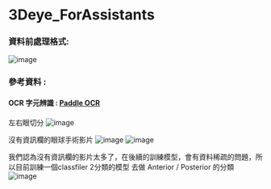 # 3Deye_ForAssistants
### 資料前處理格式:
![image](https://github.com/Poopogen/3Deye_ForAssistants/blob/main/image/Figure_r.png)
### 參考資料 :
#### OCR 字元辨識 : [Paddle OCR](https://github.com/PaddlePaddle/PaddleOCR)
左右眼切分
![image](https://github.com/user-attachments/assets/b540ee12-cb7f-4943-b0c6-72abf9e7993d)

沒有資訊欄的眼球手術影片
![image](https://github.com/user-attachments/assets/c541c1d7-6a55-474e-82be-d00e5cf4c132)
![image](https://github.com/user-attachments/assets/6eb25217-af69-4e25-9ae9-35ee672f0c69)

我們認為沒有資訊欄的影片太多了，在後續的訓練模型，會有資料稀疏的問題，所以目前訓練一個classfiler 2分類的模型 去做 Anterior / Posterior 的分類
![image](https://github.com/user-attachments/assets/69eba28b-b768-4b57-9bdb-bb87dc5e0010)
